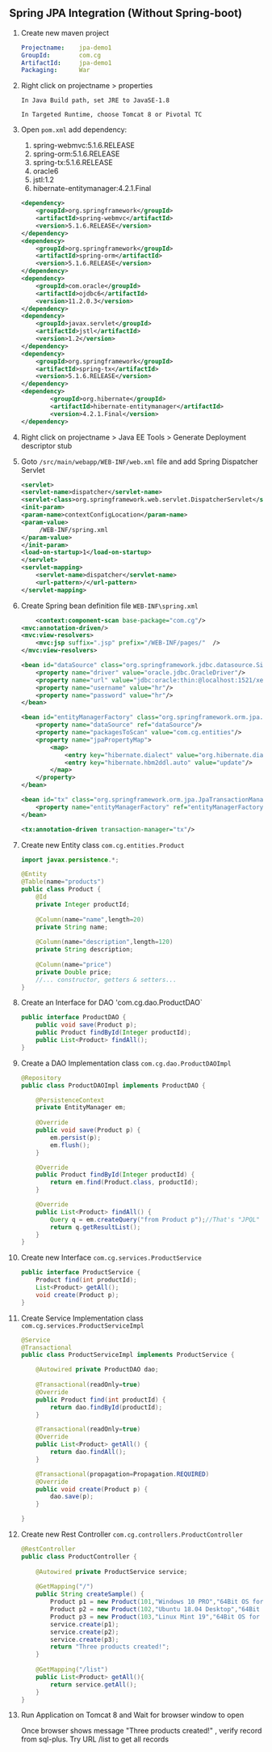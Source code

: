 ## Spring JPA Integration (Without Spring-boot)

1.  Create new maven project

    ```yaml
    Projectname:    jpa-demo1
    GroupId:        com.cg
    ArtifactId:     jpa-demo1
    Packaging:      War
    ```

2.  Right click on projectname > properties 

        In Java Build path, set JRE to JavaSE-1.8

        In Targeted Runtime, choose Tomcat 8 or Pivotal TC

3.  Open `pom.xml` add dependency: 

    1.  spring-webmvc:5.1.6.RELEASE
    2.  spring-orm:5.1.6.RELEASE
    3.  spring-tx:5.1.6.RELEASE
    4.  oracle6
    5.  jstl:1.2
    6.  hibernate-entitymanager:4.2.1.Final

    ```xml
    <dependency>
  		<groupId>org.springframework</groupId>
  		<artifactId>spring-webmvc</artifactId>
  		<version>5.1.6.RELEASE</version>
  	</dependency>
  	<dependency>
  		<groupId>org.springframework</groupId>
  		<artifactId>spring-orm</artifactId>
  		<version>5.1.6.RELEASE</version>
  	</dependency>
  	<dependency>
  		<groupId>com.oracle</groupId>
  		<artifactId>ojdbc6</artifactId>
  		<version>11.2.0.3</version>
  	</dependency>
  	<dependency>
  		<groupId>javax.servlet</groupId>
  		<artifactId>jstl</artifactId>
  		<version>1.2</version>
  	</dependency>
  	<dependency>
  		<groupId>org.springframework</groupId>
  		<artifactId>spring-tx</artifactId>
  		<version>5.1.6.RELEASE</version>
  	</dependency>
    <dependency>
			<groupId>org.hibernate</groupId>
			<artifactId>hibernate-entitymanager</artifactId>
			<version>4.2.1.Final</version>
	</dependency>
    ```

4.  Right click on projectname > Java EE Tools > Generate Deployment descriptor stub

5.  Goto `/src/main/webapp/WEB-INF/web.xml` file and add Spring Dispatcher Servlet

    ```xml
    <servlet>
  	<servlet-name>dispatcher</servlet-name>
  	<servlet-class>org.springframework.web.servlet.DispatcherServlet</servlet-class>
	<init-param>
   	<param-name>contextConfigLocation</param-name>
   	<param-value>
         /WEB-INF/spring.xml
   	</param-value>
	</init-param>
	<load-on-startup>1</load-on-startup>
   	</servlet>
	<servlet-mapping>
  		<servlet-name>dispatcher</servlet-name>
  		<url-pattern>/</url-pattern>
    </servlet-mapping>
    ```
6.  Create Spring bean definition file `WEB-INF\spring.xml`

    ```xml
    	<context:component-scan base-package="com.cg"/>
	<mvc:annotation-driven/>
	<mvc:view-resolvers>
		<mvc:jsp suffix=".jsp" prefix="/WEB-INF/pages/"  />
	</mvc:view-resolvers>
	
	<bean id="dataSource" class="org.springframework.jdbc.datasource.SimpleDriverDataSource">
		<property name="driver" value="oracle.jdbc.OracleDriver"/>
		<property name="url" value="jdbc:oracle:thin:@localhost:1521/xe"/>
		<property name="username" value="hr"/>
		<property name="password" value="hr"/>
	</bean>
	
	<bean id="entityManagerFactory" class="org.springframework.orm.jpa.LocalContainerEntityManagerFactoryBean">
		<property name="dataSource" ref="dataSource"/>
		<property name="packagesToScan" value="com.cg.entities"/>
		<property name="jpaPropertyMap">
			<map>
				<entry key="hibernate.dialect" value="org.hibernate.dialect.Oracle10gDialect"/>
				<entry key="hibernate.hbm2ddl.auto" value="update"/>
			</map>
		</property>
	</bean>
	
	<bean id="tx" class="org.springframework.orm.jpa.JpaTransactionManager">
		<property name="entityManagerFactory" ref="entityManagerFactory"/>
	</bean>
	
	<tx:annotation-driven transaction-manager="tx"/>
    ```

7.  Create new Entity class `com.cg.entities.Product`

    ```java
    import javax.persistence.*;

    @Entity
    @Table(name="products")
    public class Product {
        @Id
        private Integer productId;
        
        @Column(name="name",length=20)
        private String name;
        
        @Column(name="description",length=120)
        private String description;
        
        @Column(name="price")
        private Double price;
        //... constructor, getters & setters...
    }
    ```
8.  Create an Interface for DAO 'com.cg.dao.ProductDAO`

    ```java
    public interface ProductDAO {
        public void save(Product p);
        public Product findById(Integer productId);
        public List<Product> findAll();
    }
    ```
9.  Create a DAO Implementation class `com.cg.dao.ProductDAOImpl`

    ```java
    @Repository
    public class ProductDAOImpl implements ProductDAO {

        @PersistenceContext
        private EntityManager em;
        
        @Override
        public void save(Product p) {
            em.persist(p);
            em.flush();
        }

        @Override
        public Product findById(Integer productId) {
            return em.find(Product.class, productId);
        }

        @Override
        public List<Product> findAll() {
            Query q = em.createQuery("from Product p");//That's "JPQL" not SQL !!!
            return q.getResultList();
        }
    }
    ```
10. Create new Interface `com.cg.services.ProductService`

    ```java
    public interface ProductService {
        Product find(int productId);
        List<Product> getAll();
        void create(Product p);
    }
    ```

11. Create Service Implementation class `com.cg.services.ProductServiceImpl`

    ```java
    @Service
    @Transactional
    public class ProductServiceImpl implements ProductService {

        @Autowired private ProductDAO dao;
        
        @Transactional(readOnly=true)
        @Override
        public Product find(int productId) {
            return dao.findById(productId);
        }

        @Transactional(readOnly=true)
        @Override
        public List<Product> getAll() {
            return dao.findAll();
        }

        @Transactional(propagation=Propagation.REQUIRED)
        @Override
        public void create(Product p) {
            dao.save(p);
        }

    }
    ```

12. Create new Rest Controller `com.cg.controllers.ProductController`

    ```java
    @RestController
    public class ProductController {
        
        @Autowired private ProductService service;
        
        @GetMapping("/")
        public String createSample() {
            Product p1 = new Product(101,"Windows 10 PRO","64Bit OS for Desktop & Laptops",8000D);
            Product p2 = new Product(102,"Ubuntu 18.04 Desktop","64Bit OS for Desktop & Laptops",0D);
            Product p3 = new Product(103,"Linux Mint 19","64Bit OS for Desktop & Laptops",0D);
            service.create(p1);
            service.create(p2);
            service.create(p3);
            return "Three products created!";
        }
        
        @GetMapping("/list")
        public List<Product> getAll(){
            return service.getAll();
        }
    }
    ```

13. Run Application on Tomcat 8 and Wait for browser window to open

    Once browser shows message "Three products created!" , verify record from sql-plus.
    Try URL /list to get all records
